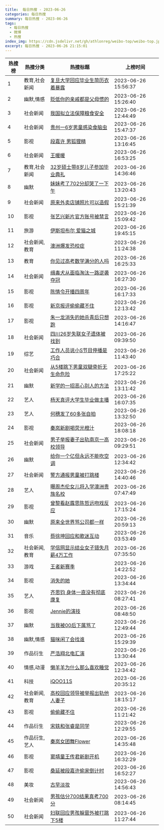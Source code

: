 ```yaml
---
title:  每日热搜 - 2023-06-26
categories: 每日热搜
summary: 每日热搜 - 2023-06-26
tags:
  - 每日热搜
  - 微博
  - 热搜
index_img: https://cdn.jsdelivr.net/gh/athlonreg/weibo-top/weibo-top.jpeg
excerpt: 每日热搜 - 2023-06-26 21:15:01
---
```


| 热搜榜 | 热搜分类 | 热搜标题 | 上榜时间 |
| --- | --- | --- | --- |
| 1 | 教育,社会新闻 | [复旦大学回应毕业生简历衣着暴露](https://s.weibo.com/weibo%3Fq%3D%2523%E5%A4%8D%E6%97%A6%E5%A4%A7%E5%AD%A6%E5%9B%9E%E5%BA%94%E6%AF%95%E4%B8%9A%E7%94%9F%E7%AE%80%E5%8E%86%E8%A1%A3%E7%9D%80%E6%9A%B4%E9%9C%B2%2523) | 2023-06-26 15:56:37 | 
| 2 | 幽默,情感 | [贬低你的亲戚都是父母惯的](https://s.weibo.com/weibo%3Fq%3D%2523%E8%B4%AC%E4%BD%8E%E4%BD%A0%E7%9A%84%E4%BA%B2%E6%88%9A%E9%83%BD%E6%98%AF%E7%88%B6%E6%AF%8D%E6%83%AF%E7%9A%84%2523) | 2023-06-26 15:26:40 | 
| 3 | 社会新闻 | [我国拟立法保障粮食安全](https://s.weibo.com/weibo%3Fq%3D%2523%E6%88%91%E5%9B%BD%E6%8B%9F%E7%AB%8B%E6%B3%95%E4%BF%9D%E9%9A%9C%E7%B2%AE%E9%A3%9F%E5%AE%89%E5%85%A8%2523) | 2023-06-26 12:44:49 | 
| 4 | 社会新闻 | [贵州一6岁男童感染食脑虫](https://s.weibo.com/weibo%3Fq%3D%2523%E8%B4%B5%E5%B7%9E%E4%B8%806%E5%B2%81%E7%94%B7%E7%AB%A5%E6%84%9F%E6%9F%93%E9%A3%9F%E8%84%91%E8%99%AB%2523) | 2023-06-26 15:47:37 | 
| 5 | 影视 | [段嘉许 男狐狸精](https://s.weibo.com/weibo%3Fq%3D%2523%E6%AE%B5%E5%98%89%E8%AE%B8%20%E7%94%B7%E7%8B%90%E7%8B%B8%E7%B2%BE%2523) | 2023-06-26 13:16:45 | 
| 6 | 社会新闻 | [王暖暖](https://s.weibo.com/weibo%3Fq%3D%2523%E7%8E%8B%E6%9A%96%E6%9A%96%2523) | 2023-06-26 16:53:25 | 
| 7 | 教育,社会新闻 | [32岁硕士带8岁儿子参加毕业典礼](https://s.weibo.com/weibo%3Fq%3D%252332%E5%B2%81%E7%A1%95%E5%A3%AB%E5%B8%A68%E5%B2%81%E5%84%BF%E5%AD%90%E5%8F%82%E5%8A%A0%E6%AF%95%E4%B8%9A%E5%85%B8%E7%A4%BC%2523) | 2023-06-26 14:36:46 | 
| 8 | 幽默 | [妹妹考了702分却哭了一下午](https://s.weibo.com/weibo%3Fq%3D%2523%E5%A6%B9%E5%A6%B9%E8%80%83%E4%BA%86702%E5%88%86%E5%8D%B4%E5%93%AD%E4%BA%86%E4%B8%80%E4%B8%8B%E5%8D%88%2523) | 2023-06-26 13:20:43 | 
| 9 | 社会新闻 | [原来外卖店铺照片可以造假](https://s.weibo.com/weibo%3Fq%3D%2523%E5%8E%9F%E6%9D%A5%E5%A4%96%E5%8D%96%E5%BA%97%E9%93%BA%E7%85%A7%E7%89%87%E5%8F%AF%E4%BB%A5%E9%80%A0%E5%81%87%2523) | 2023-06-26 15:21:39 | 
| 10 | 影视 | [张艺兴新片官方账号被禁言](https://s.weibo.com/weibo%3Fq%3D%2523%E5%BC%A0%E8%89%BA%E5%85%B4%E6%96%B0%E7%89%87%E5%AE%98%E6%96%B9%E8%B4%A6%E5%8F%B7%E8%A2%AB%E7%A6%81%E8%A8%80%2523) | 2023-06-26 15:09:42 | 
| 11 | 旅游 | [伊斯坦布尔 爱猫之城](https://s.weibo.com/weibo%3Fq%3D%2523%E4%BC%8A%E6%96%AF%E5%9D%A6%E5%B8%83%E5%B0%94%20%E7%88%B1%E7%8C%AB%E4%B9%8B%E5%9F%8E%2523) | 2023-06-26 19:45:15 | 
| 12 | 社会新闻,教育 | [澳洲爆发恐校症](https://s.weibo.com/weibo%3Fq%3D%2523%E6%BE%B3%E6%B4%B2%E7%88%86%E5%8F%91%E6%81%90%E6%A0%A1%E7%97%87%2523) | 2023-06-26 11:24:38 | 
| 13 | 教育 | [你见过高考数学满分的人吗](https://s.weibo.com/weibo%3Fq%3D%2523%E4%BD%A0%E8%A7%81%E8%BF%87%E9%AB%98%E8%80%83%E6%95%B0%E5%AD%A6%E6%BB%A1%E5%88%86%E7%9A%84%E4%BA%BA%E5%90%97%2523) | 2023-06-26 16:25:33 | 
| 14 | 社会新闻 | [缉毒犬从面临淘汰一路逆袭夺冠](https://s.weibo.com/weibo%3Fq%3D%2523%E7%BC%89%E6%AF%92%E7%8A%AC%E4%BB%8E%E9%9D%A2%E4%B8%B4%E6%B7%98%E6%B1%B0%E4%B8%80%E8%B7%AF%E9%80%86%E8%A2%AD%E5%A4%BA%E5%86%A0%2523) | 2023-06-26 16:27:30 | 
| 15 | 影视 | [陈情令开播四周年](https://s.weibo.com/weibo%3Fq%3D%2523%E9%99%88%E6%83%85%E4%BB%A4%E5%BC%80%E6%92%AD%E5%9B%9B%E5%91%A8%E5%B9%B4%2523) | 2023-06-26 16:17:33 | 
| 16 | 影视 | [新京报评偷偷藏不住](https://s.weibo.com/weibo%3Fq%3D%2523%E6%96%B0%E4%BA%AC%E6%8A%A5%E8%AF%84%E5%81%B7%E5%81%B7%E8%97%8F%E4%B8%8D%E4%BD%8F%2523) | 2023-06-26 12:13:42 | 
| 17 | 影视 | [朱一龙消失的她杀青后只想跑](https://s.weibo.com/weibo%3Fq%3D%2523%E6%9C%B1%E4%B8%80%E9%BE%99%E6%B6%88%E5%A4%B1%E7%9A%84%E5%A5%B9%E6%9D%80%E9%9D%92%E5%90%8E%E5%8F%AA%E6%83%B3%E8%B7%91%2523) | 2023-06-26 14:16:47 | 
| 18 | 社会新闻 | [四川26岁失联女子遗体被找到](https://s.weibo.com/weibo%3Fq%3D%2523%E5%9B%9B%E5%B7%9D26%E5%B2%81%E5%A4%B1%E8%81%94%E5%A5%B3%E5%AD%90%E9%81%97%E4%BD%93%E8%A2%AB%E6%89%BE%E5%88%B0%2523) | 2023-06-26 09:39:50 | 
| 19 | 综艺 | [工作人员说小S节目停播是巧合](https://s.weibo.com/weibo%3Fq%3D%2523%E5%B7%A5%E4%BD%9C%E4%BA%BA%E5%91%98%E8%AF%B4%E5%B0%8FS%E8%8A%82%E7%9B%AE%E5%81%9C%E6%92%AD%E6%98%AF%E5%B7%A7%E5%90%88%2523) | 2023-06-26 11:43:40 | 
| 20 | 社会新闻 | [从5楼跳下男童双腿骨折无生命危险](https://s.weibo.com/weibo%3Fq%3D%2523%E4%BB%8E5%E6%A5%BC%E8%B7%B3%E4%B8%8B%E7%94%B7%E7%AB%A5%E5%8F%8C%E8%85%BF%E9%AA%A8%E6%8A%98%E6%97%A0%E7%94%9F%E5%91%BD%E5%8D%B1%E9%99%A9%2523) | 2023-06-26 17:25:22 | 
| 21 | 幽默 | [新学的一招恶心别人的方法](https://s.weibo.com/weibo%3Fq%3D%2523%E6%96%B0%E5%AD%A6%E7%9A%84%E4%B8%80%E6%8B%9B%E6%81%B6%E5%BF%83%E5%88%AB%E4%BA%BA%E7%9A%84%E6%96%B9%E6%B3%95%2523) | 2023-06-26 13:11:42 | 
| 22 | 艺人 | [杨天真评大学生毕业做主播](https://s.weibo.com/weibo%3Fq%3D%2523%E6%9D%A8%E5%A4%A9%E7%9C%9F%E8%AF%84%E5%A4%A7%E5%AD%A6%E7%94%9F%E6%AF%95%E4%B8%9A%E5%81%9A%E4%B8%BB%E6%92%AD%2523) | 2023-06-26 16:07:35 | 
| 23 | 艺人 | [何穗发了60多张自拍](https://s.weibo.com/weibo%3Fq%3D%2523%E4%BD%95%E7%A9%97%E5%8F%91%E4%BA%8660%E5%A4%9A%E5%BC%A0%E8%87%AA%E6%8B%8D%2523) | 2023-06-26 13:32:50 | 
| 24 | 影视 | [秦岚新剧喝荧光橙汁](https://s.weibo.com/weibo%3Fq%3D%2523%E7%A7%A6%E5%B2%9A%E6%96%B0%E5%89%A7%E5%96%9D%E8%8D%A7%E5%85%89%E6%A9%99%E6%B1%81%2523) | 2023-06-26 18:08:18 | 
| 25 | 社会新闻 | [男子举报妻子出轨南京一高校领导](https://s.weibo.com/weibo%3Fq%3D%2523%E7%94%B7%E5%AD%90%E4%B8%BE%E6%8A%A5%E5%A6%BB%E5%AD%90%E5%87%BA%E8%BD%A8%E5%8D%97%E4%BA%AC%E4%B8%80%E9%AB%98%E6%A0%A1%E9%A2%86%E5%AF%BC%2523) | 2023-06-26 09:29:51 | 
| 26 | 幽默 | [给你一个亿但永远不能吹空调](https://s.weibo.com/weibo%3Fq%3D%2523%E7%BB%99%E4%BD%A0%E4%B8%80%E4%B8%AA%E4%BA%BF%E4%BD%86%E6%B0%B8%E8%BF%9C%E4%B8%8D%E8%83%BD%E5%90%B9%E7%A9%BA%E8%B0%83%2523) | 2023-06-26 12:34:42 | 
| 27 | 社会新闻 | [警方通报男童被打跳楼](https://s.weibo.com/weibo%3Fq%3D%2523%E8%AD%A6%E6%96%B9%E9%80%9A%E6%8A%A5%E7%94%B7%E7%AB%A5%E8%A2%AB%E6%89%93%E8%B7%B3%E6%A5%BC%2523) | 2023-06-26 14:40:46 | 
| 28 | 艺人 | [曝周杰伦女儿将入学澳洲贵族名校](https://s.weibo.com/weibo%3Fq%3D%2523%E6%9B%9D%E5%91%A8%E6%9D%B0%E4%BC%A6%E5%A5%B3%E5%84%BF%E5%B0%86%E5%85%A5%E5%AD%A6%E6%BE%B3%E6%B4%B2%E8%B4%B5%E6%97%8F%E5%90%8D%E6%A0%A1%2523) | 2023-06-26 07:47:49 | 
| 29 | 影视 | [曾黎看赵露思陈哲远吻戏反应](https://s.weibo.com/weibo%3Fq%3D%2523%E6%9B%BE%E9%BB%8E%E7%9C%8B%E8%B5%B5%E9%9C%B2%E6%80%9D%E9%99%88%E5%93%B2%E8%BF%9C%E5%90%BB%E6%88%8F%E5%8F%8D%E5%BA%94%2523) | 2023-06-26 17:15:24 | 
| 30 | 幽默 | [原来全世界骂公司都一样](https://s.weibo.com/weibo%3Fq%3D%2523%E5%8E%9F%E6%9D%A5%E5%85%A8%E4%B8%96%E7%95%8C%E9%AA%82%E5%85%AC%E5%8F%B8%E9%83%BD%E4%B8%80%E6%A0%B7%2523) | 2023-06-26 20:59:13 | 
| 31 | 音乐 | [蔡徐坤回应和歌迷互动](https://s.weibo.com/weibo%3Fq%3D%2523%E8%94%A1%E5%BE%90%E5%9D%A4%E5%9B%9E%E5%BA%94%E5%92%8C%E6%AD%8C%E8%BF%B7%E4%BA%92%E5%8A%A8%2523) | 2023-06-26 03:53:49 | 
| 32 | 社会新闻,教育 | [学信网显示结业女子错失月薪4万工作](https://s.weibo.com/weibo%3Fq%3D%2523%E5%AD%A6%E4%BF%A1%E7%BD%91%E6%98%BE%E7%A4%BA%E7%BB%93%E4%B8%9A%E5%A5%B3%E5%AD%90%E9%94%99%E5%A4%B1%E6%9C%88%E8%96%AA4%E4%B8%87%E5%B7%A5%E4%BD%9C%2523) | 2023-06-26 07:35:50 | 
| 33 | 游戏 | [王者新赛季](https://s.weibo.com/weibo%3Fq%3D%2523%E7%8E%8B%E8%80%85%E6%96%B0%E8%B5%9B%E5%AD%A3%2523) | 2023-06-26 14:22:52 | 
| 34 | 影视 | [消失的她](https://s.weibo.com/weibo%3Fq%3D%2523%E6%B6%88%E5%A4%B1%E7%9A%84%E5%A5%B9%2523) | 2023-06-26 13:34:44 | 
| 35 | 艺人 | [齐思钧 身体一直没有彻底康复](https://s.weibo.com/weibo%3Fq%3D%2523%E9%BD%90%E6%80%9D%E9%92%A7%20%E8%BA%AB%E4%BD%93%E4%B8%80%E7%9B%B4%E6%B2%A1%E6%9C%89%E5%BD%BB%E5%BA%95%E5%BA%B7%E5%A4%8D%2523) | 2023-06-26 08:27:41 | 
| 36 | 影视 | [Jennie的演技](https://s.weibo.com/weibo%3Fq%3D%2523Jennie%E7%9A%84%E6%BC%94%E6%8A%80%2523) | 2023-06-26 08:48:50 | 
| 37 | 幽默 | [当我被00后下属骂了](https://s.weibo.com/weibo%3Fq%3D%2523%E5%BD%93%E6%88%91%E8%A2%AB00%E5%90%8E%E4%B8%8B%E5%B1%9E%E9%AA%82%E4%BA%86%2523) | 2023-06-26 12:49:44 | 
| 38 | 幽默,情感 | [猫咪闲了会找谁](https://s.weibo.com/weibo%3Fq%3D%2523%E7%8C%AB%E5%92%AA%E9%97%B2%E4%BA%86%E4%BC%9A%E6%89%BE%E8%B0%81%2523) | 2023-06-26 15:29:39 | 
| 39 | 作品衍生 | [严浩翔北电汇演](https://s.weibo.com/weibo%3Fq%3D%2523%E4%B8%A5%E6%B5%A9%E7%BF%94%E5%8C%97%E7%94%B5%E6%B1%87%E6%BC%94%2523) | 2023-06-26 13:30:44 | 
| 40 | 情感,动漫 | [懒羊羊为什么那么喜欢睡觉](https://s.weibo.com/weibo%3Fq%3D%2523%E6%87%92%E7%BE%8A%E7%BE%8A%E4%B8%BA%E4%BB%80%E4%B9%88%E9%82%A3%E4%B9%88%E5%96%9C%E6%AC%A2%E7%9D%A1%E8%A7%89%2523) | 2023-06-26 12:34:42 | 
| 41 | 科技 | [iQOO11S](https://s.weibo.com/weibo%3Fq%3D%2523iQOO11S%2523) | 2023-06-26 20:35:12 | 
| 42 | 社会新闻,教育 | [高校回应领导被举报出轨他人妻子](https://s.weibo.com/weibo%3Fq%3D%2523%E9%AB%98%E6%A0%A1%E5%9B%9E%E5%BA%94%E9%A2%86%E5%AF%BC%E8%A2%AB%E4%B8%BE%E6%8A%A5%E5%87%BA%E8%BD%A8%E4%BB%96%E4%BA%BA%E5%A6%BB%E5%AD%90%2523) | 2023-06-26 18:15:17 | 
| 43 | 影视 | [偷偷藏不住](https://s.weibo.com/weibo%3Fq%3D%2523%E5%81%B7%E5%81%B7%E8%97%8F%E4%B8%8D%E4%BD%8F%2523) | 2023-06-26 11:21:42 | 
| 44 | 作品衍生 | [宋轶和张睿是同学](https://s.weibo.com/weibo%3Fq%3D%2523%E5%AE%8B%E8%BD%B6%E5%92%8C%E5%BC%A0%E7%9D%BF%E6%98%AF%E5%90%8C%E5%AD%A6%2523) | 2023-06-26 12:29:55 | 
| 45 | 作品衍生,艺人 | [秦岚女团舞Flower](https://s.weibo.com/weibo%3Fq%3D%2523%E7%A7%A6%E5%B2%9A%E5%A5%B3%E5%9B%A2%E8%88%9EFlower%2523) | 2023-06-26 14:35:48 | 
| 46 | 影视 | [窦靖童王传君新剧开机](https://s.weibo.com/weibo%3Fq%3D%2523%E7%AA%A6%E9%9D%96%E7%AB%A5%E7%8E%8B%E4%BC%A0%E5%90%9B%E6%96%B0%E5%89%A7%E5%BC%80%E6%9C%BA%2523) | 2023-06-26 16:32:29 | 
| 47 | 影视 | [桑延被段嘉许偷家倒计时](https://s.weibo.com/weibo%3Fq%3D%2523%E6%A1%91%E5%BB%B6%E8%A2%AB%E6%AE%B5%E5%98%89%E8%AE%B8%E5%81%B7%E5%AE%B6%E5%80%92%E8%AE%A1%E6%97%B6%2523) | 2023-06-26 16:52:27 | 
| 48 | 美妆 | [古早淡妆](https://s.weibo.com/weibo%3Fq%3D%2523%E5%8F%A4%E6%97%A9%E6%B7%A1%E5%A6%86%2523) | 2023-06-26 14:56:43 | 
| 49 | 社会新闻 | [男孩估分700结果真考700分](https://s.weibo.com/weibo%3Fq%3D%2523%E7%94%B7%E5%AD%A9%E4%BC%B0%E5%88%86700%E7%BB%93%E6%9E%9C%E7%9C%9F%E8%80%83700%E5%88%86%2523) | 2023-06-26 08:14:45 | 
| 50 | 社会新闻 | [妇联回应男孩躲窗外被打跳下5楼](https://s.weibo.com/weibo%3Fq%3D%2523%E5%A6%87%E8%81%94%E5%9B%9E%E5%BA%94%E7%94%B7%E5%AD%A9%E8%BA%B2%E7%AA%97%E5%A4%96%E8%A2%AB%E6%89%93%E8%B7%B3%E4%B8%8B5%E6%A5%BC%2523) | 2023-06-26 11:27:44 | 
